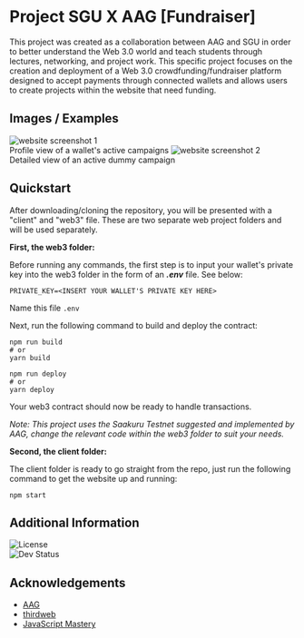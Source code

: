# Project SGU X AAG [Fundraiser]

This project was created as a collaboration between AAG and SGU in order to better understand the Web 3.0 world and teach students through lectures, networking, and project work. This specific project focuses on the creation and deployment of a Web 3.0 crowdfunding/fundraiser platform designed to accept payments through connected wallets and allows users to create projects within the website that need funding.

## Images / Examples

![website screenshot 1](https://i.ibb.co/YfgW224/Example1.jpg)  
Profile view of a wallet's active campaigns
![website screenshot 2](https://i.ibb.co/pfHNFDK/Example2.png)  
Detailed view of an active dummy campaign

## Quickstart

After downloading/cloning the repository, you will be presented with a "client" and "web3" file. These are two separate web project folders and will be used separately.

**First, the web3 folder:**

Before running any commands, the first step is to input your wallet's private key into the web3 folder in the form of an ***.env*** file. See below:

```env
PRIVATE_KEY=<INSERT YOUR WALLET'S PRIVATE KEY HERE>
```
Name this file `.env`

Next, run the following command to build and deploy the contract:
```shell
npm run build
# or
yarn build

npm run deploy
# or
yarn deploy
```
Your web3 contract should now be ready to handle transactions.

*Note: This project uses the Saakuru Testnet suggested and implemented by AAG, change the relevant code within the web3 folder to suit your needs.*

**Second, the client folder:**

The client folder is ready to go straight from the repo, just run the following command to get the website up and running:

```shell
npm start
```

## Additional Information

![License](https://img.shields.io/badge/License-Unlicensed-black.svg)  
![Dev Status](https://img.shields.io/badge/Development-InProgress-blue.svg)  


## Acknowledgements

 - [AAG](https://aag.ventures/)
 - [thirdweb](https://thirdweb.com/)
 - [JavaScript Mastery](https://www.youtube.com/@javascriptmastery)

